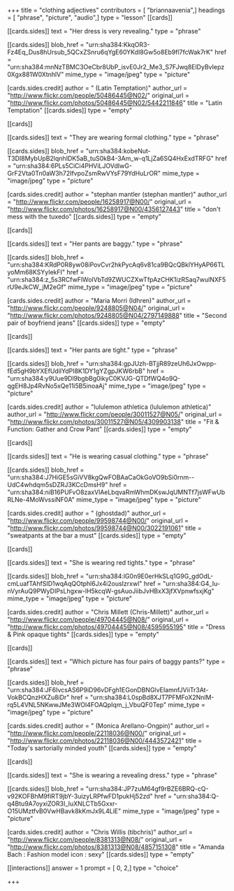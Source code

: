 +++
title = "clothing adjectives"
contributors = [ "briannaavenia",]
headings = [ "phrase", "picture", "audio",]
type = "lesson"
[[cards]]

[[cards.sides]]
text = "Her dress is very revealing."
type = "phrase"

[[cards.sides]]
blob_href = "urn:sha384:KkqOR3-Fz4Eq_Dus8hUrsub_5QCxZSnru6qYgE60YKdI8Gw5o8Eb9fl7fcWak7rK"
href = "urn:sha384:mnNzTBMC3OeCbr8UbP_isvE0Jr2_Me3_S7FJwq8ElDyBvIepz0Xgx881W0XtnhlV"
mime_type = "image/jpeg"
type = "picture"

[cards.sides.credit]
author = " (Latin Temptation)"
author_url = "http://www.flickr.com/people/50486445@N02/"
original_url = "http://www.flickr.com/photos/50486445@N02/5442211846"
title = "Latin Temptation"
[[cards.sides]]
type = "empty"

[[cards]]

[[cards.sides]]
text = "They are wearing formal clothing."
type = "phrase"

[[cards.sides]]
blob_href = "urn:sha384:kobeNut-T3DI8MybUpB2lqnhIDK5aB_tuS0kB4-3Am_w-q1LjZa6SQ4HxExdTRFG"
href = "urn:sha384:6PLs5CiCi4PHViLJOVdIwG-GrF2Vta0Tn0aW3h72IfvpoZsmRwVYsF79YdHuLrOR"
mime_type = "image/jpeg"
type = "picture"

[cards.sides.credit]
author = "stephan mantler (stephan mantler)"
author_url = "http://www.flickr.com/people/16258917@N00/"
original_url = "http://www.flickr.com/photos/16258917@N00/4356127443"
title = "don't mess with the tuxedo"
[[cards.sides]]
type = "empty"

[[cards]]

[[cards.sides]]
text = "Her pants are baggy."
type = "phrase"

[[cards.sides]]
blob_href = "urn:sha384:KRdP0R8yw08iPovCvr2hkPycAq6v81ca9BQcQBklYHyAP66TLyoMm68KSYyIekFI"
href = "urn:sha384:z_5s3RCfwFlWolVbTd9ZWUCZXwTfpAzCHK1izRSaq7wulNXF5rU9eJkCW_jM2eGf"
mime_type = "image/jpeg"
type = "picture"

[cards.sides.credit]
author = "Maria Morri (Idhren)"
author_url = "http://www.flickr.com/people/9248805@N04/"
original_url = "http://www.flickr.com/photos/9248805@N04/2797149888"
title = "Second pair of boyfriend jeans"
[[cards.sides]]
type = "empty"

[[cards]]

[[cards.sides]]
text = "Her pants are tight."
type = "phrase"

[[cards.sides]]
blob_href = "urn:sha384:gpJUzh-BTjjR89zeUh6JxOwpp-fEd5gH9bYXEfUdilYdPI8K1DY1gYZgpJKW6rbB"
href = "urn:sha384:y9Uue9Dl9bgbBg0ikyC0KVJG-QTDfWQ4o9Q-qgEH8Jp4RvNo5xQe11i5B5inoaAj"
mime_type = "image/jpeg"
type = "picture"

[cards.sides.credit]
author = "lululemon athletica (lululemon athletica)"
author_url = "http://www.flickr.com/people/30011527@N05/"
original_url = "http://www.flickr.com/photos/30011527@N05/4309903138"
title = "Fit & Function: Gather and Crow Pant"
[[cards.sides]]
type = "empty"

[[cards]]

[[cards.sides]]
text = "He is wearing casual clothing."
type = "phrase"

[[cards.sides]]
blob_href = "urn:sha384:J7HiGE5sGiVV8kgQwFOBAaCaOkGoVO9bSi0rnm--UdC4whdqm5sDZRJ3KCcDmsH9"
href = "urn:sha384:niB16PUFvO8zaxVlAeLbqvaRmWhmDKswJqUMNTf7jsWFwUbRLNe-4MoWvssiNF0A"
mime_type = "image/jpeg"
type = "picture"

[cards.sides.credit]
author = " (ghostdad)"
author_url = "http://www.flickr.com/people/99598744@N00/"
original_url = "http://www.flickr.com/photos/99598744@N00/3022191061"
title = "sweatpants at the bar a must"
[[cards.sides]]
type = "empty"

[[cards]]

[[cards.sides]]
text = "She is wearing red tights."
type = "phrase"

[[cards.sides]]
blob_href = "urn:sha384:lG0n9E0erHkSLq1G9G_gdOdL-cmLuafTAhfSID1wqAqQOtphl6Jx4i2ousIzrxwl"
href = "urn:sha384:G4_Iu-nVyrAuQ9PWyDIPsLhgxw-lH5kcqW-gsAuoJiibJvHBxX3jfXVpnwfsxjKg"
mime_type = "image/jpeg"
type = "picture"

[cards.sides.credit]
author = "Chris Millett (Chris-Millett)"
author_url = "http://www.flickr.com/people/49704445@N08/"
original_url = "http://www.flickr.com/photos/49704445@N08/4595955195"
title = "Dress & Pink opaque tights"
[[cards.sides]]
type = "empty"

[[cards]]

[[cards.sides]]
text = "Which picture has four pairs of baggy pants?"
type = "phrase"

[[cards.sides]]
blob_href = "urn:sha384:JF6IvcsAS6P9iD96vDFgh1EGonDBNGlvEIamnfJViiTr3At-VokBCQnzHXZu8iDr"
href = "urn:sha384:L0spBd8XJT7PFMFoX2NnlM-rq5L4VNL5NKwwJMe3WOl4FOAQpIqm_j_VbuQF0Tep"
mime_type = "image/jpeg"
type = "picture"

[cards.sides.credit]
author = " (Monica Arellano-Ongpin)"
author_url = "http://www.flickr.com/people/22118036@N00/"
original_url = "http://www.flickr.com/photos/22118036@N00/4443572421"
title = "Today's sartorially minded youth"
[[cards.sides]]
type = "empty"

[[cards]]

[[cards.sides]]
text = "She is wearing a revealing dress."
type = "phrase"

[[cards.sides]]
blob_href = "urn:sha384:JP7zuM64gf9rBZE6BRQ-cQ-v92KOFBhM9fiRT9jbY-3uizyLRPfwFD1pukHj52zd"
href = "urn:sha384:Q-q4Btu9A7oyxiZOR3I_IuXNLCTb5Gxxr-O15UMztfvB0VwHBavk8kKmJx9L4LiE"
mime_type = "image/jpeg"
type = "picture"

[cards.sides.credit]
author = "Chris Willis (tibchris)"
author_url = "http://www.flickr.com/people/8381313@N08/"
original_url = "http://www.flickr.com/photos/8381313@N08/4857151308"
title = "Amanda Bach : Fashion model icon : sexy"
[[cards.sides]]
type = "empty"

[[interactions]]
answer = 1
prompt = [ 0, 2,]
type = "choice"

+++
